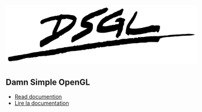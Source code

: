 # ![DSGL](https://raw.githubusercontent.com/DenisSalem/DSGL/789ca6d88e197f5a806179337ba8a793c4fc6968/doc/dsglLogo.png "DSGL")

## Damn Simple OpenGL

- [Read documention](https://github.com/DenisSalem/DSGL/tree/master/doc/docEN.md)
- [Lire la documentation](https://github.com/DenisSalem/DSGL/tree/master/doc/docFR.md)


